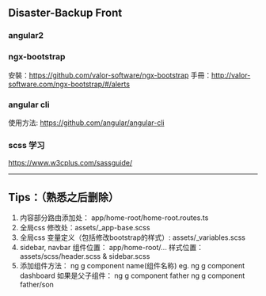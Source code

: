 ## Disaster-Backup  Front

### angular2

### ngx-bootstrap
  安裝：https://github.com/valor-software/ngx-bootstrap
  手冊：http://valor-software.com/ngx-bootstrap/#/alerts
  
### angular cli
  使用方法: https://github.com/angular/angular-cli
  
### scss 学习
  https://www.w3cplus.com/sassguide/
  
 -----

## Tips：（熟悉之后删除）
1.  内容部分路由添加处： app/home-root/home-root.routes.ts
2.  全局css 修改处：assets/_app-base.scss
3.  全局css 变量定义（包括修改bootstrap的样式）: assets/_variables.scss
4.  sidebar, navbar 
    组件位置： app/home-root/...
    样式位置： assets/scss/header.scss & sidebar.scss
5.  添加组件方法： ng g component name(组件名称)
        eg.  ng g component dashboard
        如果是父子组件：
            ng g component father
            ng g component father/son
            
